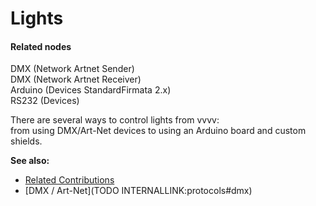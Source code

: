 # Lights

#### Related nodes
<span class="node">DMX (Network Artnet Sender)</span>  
<span class="node">DMX (Network Artnet Receiver)</span>  
<span class="node">Arduino (Devices StandardFirmata 2.x)</span>  
<span class="node">RS232 (Devices)</span>  

There are several ways to control lights from vvvv:  
from using DMX/Art-Net devices to using an Arduino board and custom shields.  

**See also:**  
* <a href="https://vvvv.org/contributions/1353+1351+2439+1352+7934+2438+1354+1355/4127+7414+2187+5126+2446+4118" class="extURL" target="_blank">Related Contributions</a>  
* [DMX / Art-Net](TODO INTERNALLINK:protocols#dmx)  



